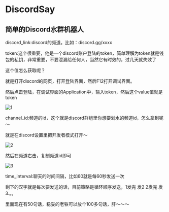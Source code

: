 # DiscordSay
## 简单的Discord水群机器人
discord_link:discord的频道。比如：discord.gg/xxxx

token:这个很重要，他是一个discord账户登陆的token，简单理解为token就是钱包的私钥，非常重要，不要泄漏给任何人，当然它有时效的，过几天就失效了

这个值怎么获取呢？

就是打开discord的网页，打开登陆界面，然后F12打开调试界面。

然后点击登陆，在调试界面的Application中，输入token，然后这个value值就是token

![1](https://user-images.githubusercontent.com/10277939/149673264-cd6e5c80-6a02-4bfe-878d-1cff83ce9a0b.png)


channel_id:频道的id，这个就是discord群组里你想要划水的频道id，怎么拿到呢～

就是在discord设置里把开发者模式打开～

![2](https://user-images.githubusercontent.com/10277939/149673268-5568788e-28cd-4524-84e9-87e846a9bc20.png)


然后在频道右击，复制频道id即可

![3](https://user-images.githubusercontent.com/10277939/149673300-3dc19c62-9b62-4194-a27c-9c42a9078872.png)


time_interval:聊天的时间间隔，比如60就是每60秒发送一次

剩下的汉字就是每次要发送的话，目前策略是循环顺序发送，1发完 发2 2发完 发3.。。


里面现在有50句话，稳妥的老铁可以放个100多句话，肝～～～
